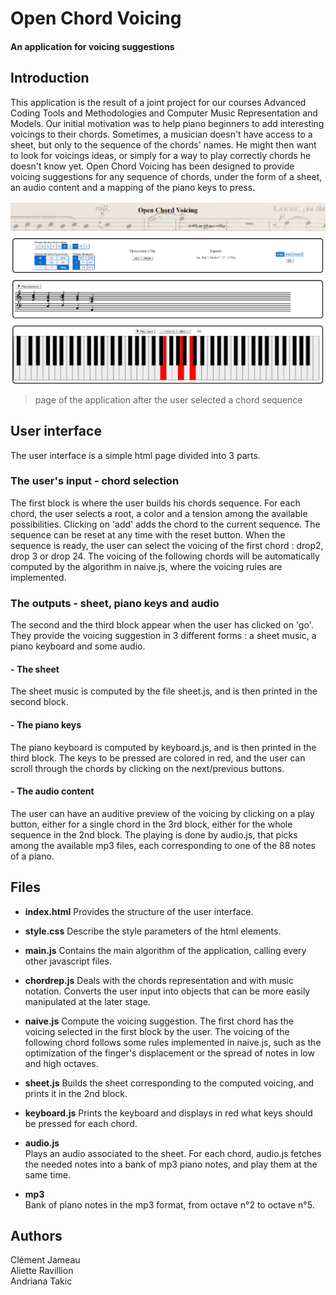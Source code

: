 # Open Chord Voicing

#### An application for voicing suggestions

## Introduction
This application is the result of a joint project for our courses Advanced Coding Tools and Methodologies and Computer Music Representation and Models. Our initial motivation was to help piano beginners to add interesting voicings to their chords. Sometimes, a musician doesn't have access to a sheet, but only to the sequence of the chords' names. He might then want to look for voicings ideas, or simply for a way to play correctly chords he doesn't know yet. Open Chord Voicing has been designed to provide voicing suggestions for any sequence of chords, under the form of a sheet, an audio content and a mapping of the piano keys to press.

![Screenshot](Capture_page.PNG)
> page of the application after the user selected a chord sequence 

## User interface
The user interface is a simple html page divided into 3 parts. 

### The user's input - chord selection
The first block is where the user builds his chords sequence. For each chord, the user selects a root, a color and a tension among the available possibilities. Clicking on 'add' adds the chord to the current sequence. The sequence can be reset at any time with the reset button.
When the sequence is ready, the user can select the voicing of the first chord : drop2, drop 3 or drop 24. The voicing of the following chords will be automatically computed by the algorithm in naive.js, where the voicing rules are implemented.

### The outputs - sheet, piano keys and audio
The second and the third block appear when the user has clicked on 'go'. They provide the voicing suggestion in 3 different forms : a sheet music, a piano keyboard and some audio.

#### - **The sheet**
The sheet music is computed by the file sheet.js, and is then printed in the second block.

#### - **The piano keys**
The piano keyboard is computed by keyboard.js, and is then printed in the third block. The keys to be pressed are colored in red, and the user can scroll through the chords by clicking on the next/previous buttons.

#### - **The audio content**
The user can have an auditive preview of the voicing by clicking on a play button, either for a single chord in the 3rd block, either for the whole sequence in the 2nd block. The playing is done by audio.js, that picks among the available mp3 files, each corresponding to one of the 88 notes of a piano. 


## Files

- **index.html** 
Provides the structure of the user interface.

- **style.css** 
Describe the style parameters of the html elements.

- **main.js** 
Contains the main algorithm of the application, calling every other javascript files.

- **chordrep.js** 
Deals with the chords representation and with music notation. Converts the user input into objects that can be more easily manipulated at the later stage.

- **naive.js** 
Compute the voicing suggestion. The first chord has the voicing selected in the first block by the user. The voicing of the following chord follows some rules implemented in naive.js, such as the optimization of the finger's displacement or the spread of notes in low and high octaves.

- **sheet.js** 
Builds the sheet corresponding to the computed voicing, and prints it in the 2nd block.

- **keyboard.js** 
Prints the keyboard and displays in red what keys should be pressed for each chord.

- **audio.js**  
Plays an audio associated to the sheet. For each chord, audio.js fetches the needed notes into a bank of mp3 piano notes, and play them at the same time.

- **mp3**  
Bank of piano notes in the mp3 format, from octave n°2 to octave n°5. 


## Authors
Clément Jameau  
Aliette Ravillion  
Andriana Takic  
